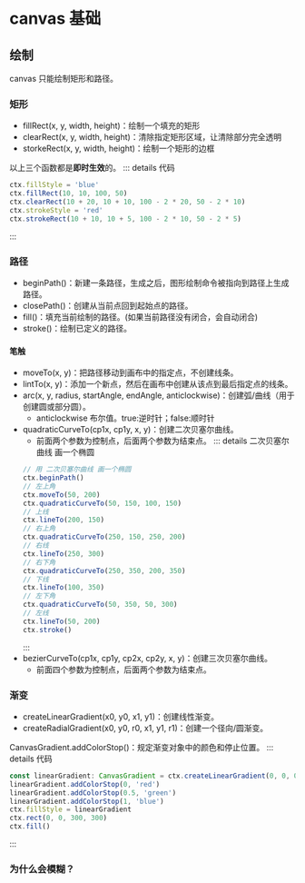 # canvas 基础

## 绘制

canvas 只能绘制矩形和路径。

### 矩形

- fillRect(x, y, width, height)：绘制一个填充的矩形
- clearRect(x, y, width, height)：清除指定矩形区域，让清除部分完全透明
- storkeRect(x, y, width, height)：绘制一个矩形的边框

以上三个函数都是**即时生效**的。
::: details 代码

```ts
ctx.fillStyle = 'blue'
ctx.fillRect(10, 10, 100, 50)
ctx.clearRect(10 + 20, 10 + 10, 100 - 2 * 20, 50 - 2 * 10)
ctx.strokeStyle = 'red'
ctx.strokeRect(10 + 10, 10 + 5, 100 - 2 * 10, 50 - 2 * 5)
```

:::

### 路径

- beginPath()：新建一条路径，生成之后，图形绘制命令被指向到路径上生成路径。
- closePath()：创建从当前点回到起始点的路径。
- fill()：填充当前绘制的路径。(如果当前路径没有闭合，会自动闭合)
- stroke()：绘制已定义的路径。

#### 笔触

- moveTo(x, y)：把路径移动到画布中的指定点，不创建线条。
- lintTo(x, y)：添加一个新点，然后在画布中创建从该点到最后指定点的线条。
- arc(x, y, radius, startAngle, endAngle, anticlockwise)：创建弧/曲线（用于创建圆或部分圆）。
  - anticlockwise 布尔值。true:逆时针；false:顺时针
- quadraticCurveTo(cp1x, cp1y, x, y)：创建二次贝塞尔曲线。
  - 前面两个参数为控制点，后面两个参数为结束点。
    ::: details 二次贝塞尔曲线 画一个椭圆
  ```ts
  // 用 二次贝塞尔曲线 画一个椭圆
  ctx.beginPath()
  // 左上角
  ctx.moveTo(50, 200)
  ctx.quadraticCurveTo(50, 150, 100, 150)
  // 上线
  ctx.lineTo(200, 150)
  // 右上角
  ctx.quadraticCurveTo(250, 150, 250, 200)
  // 右线
  ctx.lineTo(250, 300)
  // 右下角
  ctx.quadraticCurveTo(250, 350, 200, 350)
  // 下线
  ctx.lineTo(100, 350)
  // 左下角
  ctx.quadraticCurveTo(50, 350, 50, 300)
  // 左线
  ctx.lineTo(50, 200)
  ctx.stroke()
  ```
  :::
- bezierCurveTo(cp1x, cp1y, cp2x, cp2y, x, y)：创建三次贝塞尔曲线。
  - 前面四个参数为控制点，后面两个参数为结束点。

### 渐变

- createLinearGradient(x0, y0, x1, y1)：创建线性渐变。
- createRadialGradient(x0, y0, r0, x1, y1, r1)：创建一个径向/圆渐变。

CanvasGradient.addColorStop()：规定渐变对象中的颜色和停止位置。
::: details 代码

```ts
const linearGradient: CanvasGradient = ctx.createLinearGradient(0, 0, 0, 300)
linearGradient.addColorStop(0, 'red')
linearGradient.addColorStop(0.5, 'green')
linearGradient.addColorStop(1, 'blue')
ctx.fillStyle = linearGradient
ctx.rect(0, 0, 300, 300)
ctx.fill()
```

:::

### 为什么会模糊？
